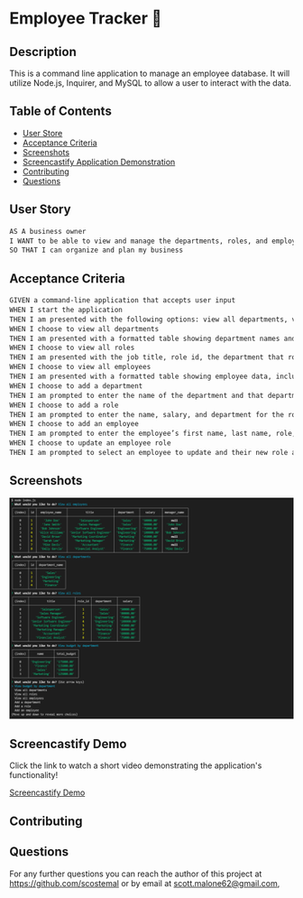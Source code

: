# Employee Tracker 🏢

## Description

This is a command line application to manage an employee database. It will utilize Node.js, Inquirer, and MySQL to allow a user to interact with the data.

## Table of Contents

* [User Store](#user-story)
* [Acceptance Criteria](#acceptance-criteria)
* [Screenshots](#screenshots)
* [Screencastify Application Demonstration](#screencastify-demo)
* [Contributing](#contributing)
* [Questions](#questions)

## User Story

```md
AS A business owner
I WANT to be able to view and manage the departments, roles, and employees in my company
SO THAT I can organize and plan my business
```

## Acceptance Criteria

```md
GIVEN a command-line application that accepts user input
WHEN I start the application
THEN I am presented with the following options: view all departments, view all roles, view all employees, add a department, add a role, add an employee, and update an employee role
WHEN I choose to view all departments
THEN I am presented with a formatted table showing department names and department ids
WHEN I choose to view all roles
THEN I am presented with the job title, role id, the department that role belongs to, and the salary for that role
WHEN I choose to view all employees
THEN I am presented with a formatted table showing employee data, including employee ids, first names, last names, job titles, departments, salaries, and managers that the employees report to
WHEN I choose to add a department
THEN I am prompted to enter the name of the department and that department is added to the database
WHEN I choose to add a role
THEN I am prompted to enter the name, salary, and department for the role and that role is added to the database
WHEN I choose to add an employee
THEN I am prompted to enter the employee’s first name, last name, role, and manager, and that employee is added to the database
WHEN I choose to update an employee role
THEN I am prompted to select an employee to update and their new role and this information is updated in the database 
```

## Screenshots

![Screenshot of data retrieved and displayed with the application](./assets/images/app-screenshot.png)

## Screencastify Demo

Click the link to watch a short video demonstrating the application's functionality!

[Screencastify Demo](https://drive.google.com/file/d/15TetN77KFK8dyeacpncNVKpVq5_IO3Kv/view)

## Contributing

## Questions

For any further questions you can reach the author of this project at https://github.com/scostemal or by email at scott.malone62@gmail.com,
